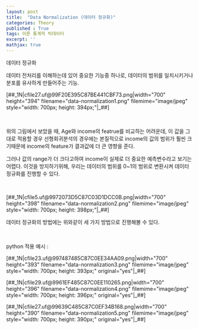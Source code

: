```yaml
---
layout: post
title:  "Data Normalization (데이터 정규화)"
categories: Theory
published : True
tags: 이론 통계학 빅데이터
excerpt: ''
mathjax: true
---
```


<p>데이터 정규화</p>
<p>데이터 전처리를 이해하는데 있어 중요한 기능중 하나로, 데이터의 범위를 일치시키거나 분포를 유사하게 만들어주는 기능.</p>
<p style="text-align: left; clear: none; float: none;">[##_1N|cfile27.uf@99F20E395C87BE441CBF73.png|width="700" height="394" filename="data-normalization1.png" filemime="image/jpeg" style="width: 700px; height: 394px;"|_##]</p>
<p><br /></p>
<p>위의 그림에서 보았을 때, Age와 income의 featrue를 비교하는 어려운데, 이 값을 그대로 적용할 경우 선형회귀분석의 경우에는&nbsp;본질적으로&nbsp;income의 값의 범위가 훨씬 크기때문에 income의 feature가 결과값에 더 큰 영향을 준다.&nbsp;</p>
<p>그러나 값의 range가 더 크다고하여&nbsp;income이 실제로 더 중요한&nbsp;예측변수라고 보기는 어렵다. 이것을 방지하기위해, 우리는 데이터의 범위를 0~1의 범위로 변환시켜 데이터 정규화를 진행할 수 있다.&nbsp;</p>
<p><br /></p>
<p style="text-align: left; clear: none; float: none;">[##_1N|cfile5.uf@9972073D5C87C03D1DCC0B.png|width="700" height="398" filename="data-normalization2.png" filemime="image/jpeg" style="width: 700px; height: 398px;"|_##]</p>
<p>데이터 정규화의 방법에는 위와같이 세 가지 방법으로 진행해볼 수 있다.</p>
<p><br /></p>
<p>python 적용 예시 :&nbsp;</p>
<p style="text-align: left; clear: none; float: none;">[##_1N|cfile23.uf@997487485C87C0EE34AA09.png|width="700" height="393" filename="data-normalization3.png" filemime="image/jpeg" style="width: 700px; height: 393px;" original="yes"|_##]</p>
<p style="text-align: left; clear: none; float: none;">[##_1N|cfile29.uf@9961EF485C87C0EE110265.png|width="700" height="396" filename="data-normalization4.png" filemime="image/jpeg" style="width: 700px; height: 396px;" original="yes"|_##]</p>
<p style="text-align: left; clear: none; float: none;">[##_1N|cfile27.uf@99639C485C87C0EF34B168.png|width="700" height="390" filename="data-normalization5.png" filemime="image/jpeg" style="width: 700px; height: 390px;" original="yes"|_##]</p>
<p><br /></p>
